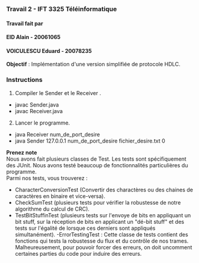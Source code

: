 ### Travail 2 - IFT 3325 Téléinformatique

#### Travail fait par 
#### EID Alain - 20061065
#### VOICULESCU Eduard - 20078235

**Objectif** : Implémentation d'une version simplifiée de protocole HDLC. 

### Instructions

1) Compiler le Sender et le Receiver .
- javac Sender.java  
- javac Receiver.java
2) Lancer le programme.
- java Receiver num_de_port_desire
- java Sender 127.0.0.1 num_de_port_desire fichier_desire.txt 0

**Prenez note** <br>
Nous avons fait plusieurs classes de Test. Les tests sont spécifiquement des JUnit. Nous avons testé beaucoup de fonctionnalités particulières du programme. <br>
Parmi nos tests, vous trouverez : 
- CharacterConversionTest (Convertir des charactères ou des chaines de caractères en binaire et vice-versa).
- CheckSumTest (plusieurs tests pour vérifier la robustesse de notre algorithme du calcul de CRC).
- TestBitStuffinTest (plusieurs tests sur l'envoye de bits en appliquant un bit stuff, sur la réception de bits en applicant un "dé-bit stuff" et des tests sur l'égalité de lorsque ces derniers sont appliqués simultanément).
-ErrorTestingTest : Cette classe de tests contient des fonctions qui tests la robustesse du flux et du contrôle de nos trames. Malheureusement, pour pouvoir forcer des erreurs, on doit uncomment certaines parties du code pour induire des erreurs. 